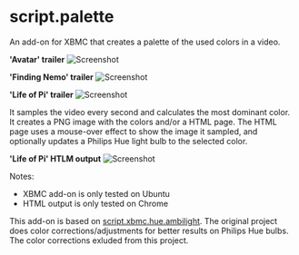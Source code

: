 script.palette
==============

An add-on for XBMC that creates a palette of the used colors in a video.

**'Avatar' trailer**
![Screenshot](https://raw.github.com/cees-elzinga/script.palette/master/sample/avatar.png)

**'Finding Nemo' trailer**
![Screenshot](https://raw.github.com/cees-elzinga/script.palette/master/sample/finding_nemo.png)

**'Life of Pi' trailer**
![Screenshot](https://raw.github.com/cees-elzinga/script.palette/master/sample/life_of_pi.png)

It samples the video every second and calculates the most dominant color. It creates a PNG image with the colors and/or a HTML page. The HTML page uses a mouse-over effect to show the image it sampled, and optionally updates a Philips Hue light bulb to the selected color.

**'Life of Pi' HTLM output**
![Screenshot](https://raw.github.com/cees-elzinga/script.palette/master/sample/life_of_pi_html.png)

Notes:

 - XBMC add-on is only tested on Ubuntu
 - HTML output is only tested on Chrome

This add-on is based on [script.xbmc.hue.ambilight](https://github.com/cees-elzinga/script.xbmc.hue.ambilight). The original project does color corrections/adjustments for better results on Philips Hue bulbs. The color corrections exluded from this project.
